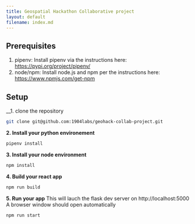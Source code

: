 ```yaml
---
title: Geospatial Hackathon Collaborative project
layout: default
filename: index.md 
--- 
```


## Prerequisites
1. pipenv: Install pipenv via the instructions here:
https://pypi.org/project/pipenv/
2. node/npm: Install node.js and npm per the instructions here:
https://www.npmjs.com/get-npm

## Setup  
__1. clone the repository
```bash
git clone git@github.com:1904labs/geohack-collab-project.git
```

__2. Install your python environement__
```bash
pipenv install
```

__3. Install your node environment__
```bash
npm install
```

__4. Build your react app__
```bash
npm run build
```

__5. Run your app__
This will lauch the flask dev server on http://localhost:5000
A browser window should open automatically
```bash
npm run start
```
